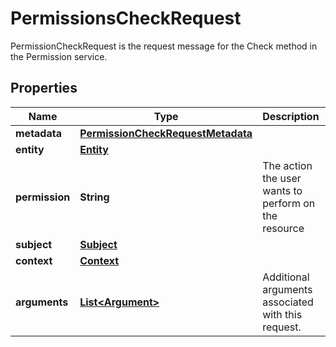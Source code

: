 

# PermissionsCheckRequest

PermissionCheckRequest is the request message for the Check method in the Permission service.

## Properties

| Name | Type | Description | Notes |
|------------ | ------------- | ------------- | -------------|
|**metadata** | [**PermissionCheckRequestMetadata**](PermissionCheckRequestMetadata.md) |  |  [optional] |
|**entity** | [**Entity**](Entity.md) |  |  [optional] |
|**permission** | **String** | The action the user wants to perform on the resource |  [optional] |
|**subject** | [**Subject**](Subject.md) |  |  [optional] |
|**context** | [**Context**](Context.md) |  |  [optional] |
|**arguments** | [**List&lt;Argument&gt;**](Argument.md) | Additional arguments associated with this request. |  [optional] |



